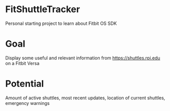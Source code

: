 # FitShuttleTracker

Personal starting project to learn about Fitbit OS SDK

# Goal

Display some useful and relevant information from https://shuttles.rpi.edu on a Fitbit Versa

# Potential

Amount of active shuttles, most recent updates, location of current shuttles, emergency warnings

